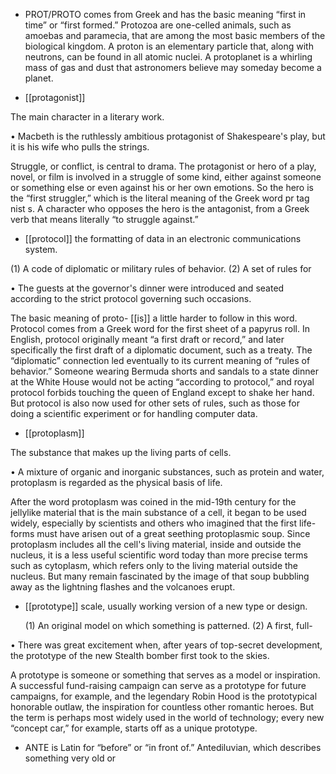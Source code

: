 - PROT/PROTO  comes  from  Greek  and  has  the  basic  meaning  “first  in  time”  or  “first  formed.”
Protozoa  are  one-celled  animals,  such  as  amoebas  and  paramecia,  that  are  among  the  most  basic
members of the biological kingdom. A proton is an elementary particle that, along with neutrons, can
be  found  in  all  atomic  nuclei.  A  protoplanet  is  a  whirling  mass  of  gas  and  dust  that  astronomers
believe may someday become a planet.

- [[protagonist]] 

 The main character in a literary work. 

• Macbeth is the ruthlessly ambitious protagonist of Shakespeare's play, but it is his wife who pulls
the strings. 

Struggle, or conflict, is central to drama. The protagonist or hero of a play, novel, or film is involved
in a struggle of some kind, either against someone or something else or even against his or her own
emotions. So the hero is the “first struggler,” which is the literal meaning of the Greek word pr tag
nist s. A character who opposes the hero is the antagonist, from a Greek verb that means literally
“to struggle against.”

- [[protocol]] 
the formatting of data in an electronic communications system. 

 (1) A code of diplomatic or military rules of behavior. (2) A set of rules for

•  The  guests  at  the  governor's  dinner  were  introduced  and  seated  according  to  the  strict  protocol
governing such occasions. 

The basic meaning of proto- [[is]] a little harder to follow in this word. Protocol comes from a Greek
word  for  the  first  sheet  of  a  papyrus  roll.  In  English,  protocol  originally  meant  “a  first  draft  or
record,”  and  later  specifically  the  first  draft  of  a  diplomatic  document,  such  as  a  treaty.  The
“diplomatic”  connection  led  eventually  to  its  current  meaning  of  “rules  of  behavior.”  Someone
wearing  Bermuda  shorts  and  sandals  to  a  state  dinner  at  the  White  House  would  not  be  acting
“according to protocol,” and royal protocol forbids touching the queen of England except to shake her
hand.  But  protocol  is  also  now  used  for  other  sets  of  rules,  such  as  those  for  doing  a  scientific
experiment or for handling computer data.

- [[protoplasm]] 

 The substance that makes up the living parts of cells. 

• A mixture of organic and inorganic substances, such as protein and water, protoplasm is regarded as
the physical basis of life. 

After the word protoplasm  was  coined  in  the  mid-19th  century  for  the  jellylike  material  that  is  the
main substance of a cell, it began to be used widely, especially by scientists and others who imagined
that the first life-forms must have arisen out of a great seething protoplasmic soup. Since protoplasm
includes all the cell's living material, inside and outside the nucleus, it is a less useful scientific word
today than more precise terms such as cytoplasm, which refers only to the living material outside the
nucleus. But many remain fascinated by the image of that soup bubbling away as the lightning flashes
and the volcanoes erupt.

- [[prototype]] 
scale, usually working version of a new type or design. 

  (1)  An  original  model  on  which  something  is  patterned.  (2)  A  first,  full-

• There was great excitement when, after years of top-secret development, the prototype of the new
Stealth bomber first took to the skies. 

A prototype is someone or something that serves as a model or inspiration. A successful fund-raising
campaign can serve as a prototype for future campaigns, for example, and the legendary Robin Hood
is the prototypical honorable outlaw, the inspiration for countless other romantic heroes. But the term
is perhaps most widely used in the world of technology; every new “concept car,” for example, starts
off as a unique prototype.

- ANTE is Latin for “before” or “in front of.” Antediluvian,  which  describes  something  very  old  or
